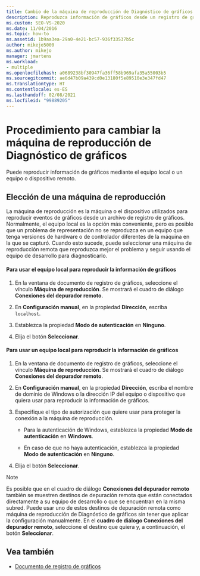 ```yaml
---
title: Cambio de la máquina de reproducción de Diagnóstico de gráficos
description: Reproduzca información de gráficos desde un registro de gráficos mediante el equipo local o un equipo o dispositivo remoto que reproduzca mejor el problema.
ms.custom: SEO-VS-2020
ms.date: 11/04/2016
ms.topic: how-to
ms.assetid: 1b9aa3ea-29a0-4e21-bc57-936f33537b5c
author: mikejo5000
ms.author: mikejo
manager: jmartens
ms.workload:
- multiple
ms.openlocfilehash: a0689238bf30947fa36ff58b969afa35a55003b5
ms.sourcegitcommit: ae6d47b09a439cd0e13180f5e89510e3e347fd47
ms.translationtype: HT
ms.contentlocale: es-ES
ms.lasthandoff: 02/08/2021
ms.locfileid: "99889205"
---
```

# <a name="how-to-change-the-graphics-diagnostics-playback-machine"></a>Procedimiento para cambiar la máquina de reproducción de Diagnóstico de gráficos
Puede reproducir información de gráficos mediante el equipo local o un equipo o dispositivo remoto.

## <a name="choosing-a-playback-machine"></a>Elección de una máquina de reproducción
 La máquina de reproducción es la máquina o el dispositivo utilizados para reproducir eventos de gráficos desde un archivo de registro de gráficos. Normalmente, el equipo local es la opción más conveniente, pero es posible que un problema de representación no se reproduzca en un equipo que tenga versiones de hardware o de controlador diferentes de la máquina en la que se capturó. Cuando esto sucede, puede seleccionar una máquina de reproducción remota que reproduzca mejor el problema y seguir usando el equipo de desarrollo para diagnosticarlo.

#### <a name="to-use-the-local-machine-to-play-back-graphics-information"></a>Para usar el equipo local para reproducir la información de gráficos

1. En la ventana de documento de registro de gráficos, seleccione el vínculo **Máquina de reproducción**. Se mostrará el cuadro de diálogo **Conexiones del depurador remoto**.

2. En **Configuración manual**, en la propiedad **Dirección**, escriba `localhost`.

3. Establezca la propiedad **Modo de autenticación** en **Ninguno**.

4. Elija el botón **Seleccionar**.

#### <a name="to-use-a-remote-machine-to-play-back-graphics-information"></a>Para usar un equipo local para reproducir la información de gráficos

1. En la ventana de documento de registro de gráficos, seleccione el vínculo **Máquina de reproducción**. Se mostrará el cuadro de diálogo **Conexiones del depurador remoto**.

2. En **Configuración manual**, en la propiedad **Dirección**, escriba el nombre de dominio de Windows o la dirección IP del equipo o dispositivo que quiera usar para reproducir la información de gráficos.

3. Especifique el tipo de autorización que quiere usar para proteger la conexión a la máquina de reproducción.

    - Para la autenticación de Windows, establezca la propiedad **Modo de autenticación** en **Windows**.

    - En caso de que no haya autenticación, establezca la propiedad **Modo de autenticación** en **Ninguno**.

4. Elija el botón **Seleccionar**.

> [!NOTE]
> Es posible que en el cuadro de diálogo **Conexiones del depurador remoto** también se muestren destinos de depuración remota que están conectados directamente a su equipo de desarrollo o que se encuentran en la misma subred. Puede usar uno de estos destinos de depuración remota como máquina de reproducción de Diagnóstico de gráficos sin tener que aplicar la configuración manualmente. En el **cuadro de diálogo Conexiones del depurador remoto**, seleccione el destino que quiera y, a continuación, el botón **Seleccionar**.

## <a name="see-also"></a>Vea también
- [Documento de registro de gráficos](graphics-log-document.md)